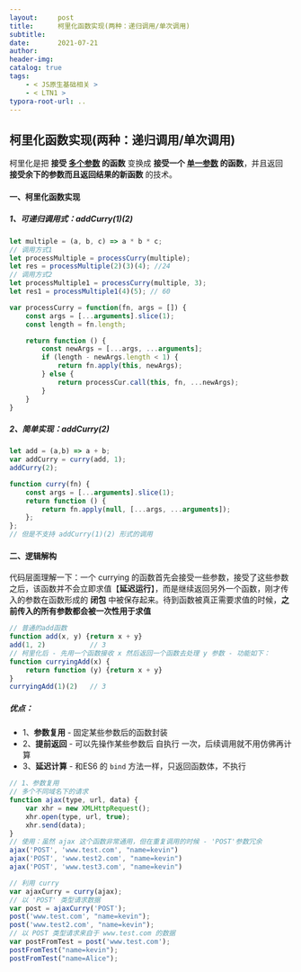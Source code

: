 ```yaml
---
layout:     post
title:      柯里化函数实现(两种：递归调用/单次调用)
subtitle:  
date:       2021-07-21
author:     
header-img: 
catalog: true
tags:
    - < JS原生基础相关 >
    - < LTN1 >
typora-root-url: ..
---
```


## 柯里化函数实现(两种：递归调用/单次调用)

柯里化是把 **接受 <u>多个参数</u> 的函数** 变换成 **接受一个 <u>单一参数</u> 的函数**，并且返回 **接受余下的参数而且返回结果的新函数** 的技术。

#### 一、柯里化函数实现

##### 1、可递归调用式：addCurry(1)(2)

```js
let multiple = (a, b, c) => a * b * c;
// 调用方式1
let processMultiple = processCurry(multiple);
let res = processMultiple(2)(3)(4); //24
// 调用方式2
let processMultiple1 = processCurry(multiple, 3);
let res1 = processMultiple1(4)(5); // 60

var processCurry = function(fn, args = []) {
    const args = [...arguments].slice(1);
    const length = fn.length;

    return function () {
        const newArgs = [...args, ...arguments];
        if (length - newArgs.length < 1) {
            return fn.apply(this, newArgs);
        } else {
            return processCur.call(this, fn, ...newArgs);
        }
    }
}
```

##### 2、简单实现：addCurry(2)

```js
let add = (a,b) => a + b;
var addCurry = curry(add, 1);
addCurry(2);

function curry(fn) {
    const args = [...arguments].slice(1);
    return function () {
        return fn.apply(null, [...args, ...arguments]);
    };
};
// 但是不支持 addCurry(1)(2) 形式的调用
```



#### 二、逻辑解构

代码层面理解一下：一个 currying 的函数首先会接受一些参数，接受了这些参数之后，该函数并不会立即求值【**延迟运行**】，而是继续返回另外一个函数，刚才传入的参数在函数形成的 **闭包** 中被保存起来。待到函数被真正需要求值的时候，**之前传入的所有参数都会被一次性用于求值**

```js
// 普通的add函数
function add(x, y) {return x + y}
add(1, 2)           // 3
// 柯里化后 - 先用一个函数接收 x 然后返回一个函数去处理 y 参数 - 功能如下：
function curryingAdd(x) {
    return function (y) {return x + y}
}
curryingAdd(1)(2)   // 3
```

##### 优点：

-	1、**参数复用** - 固定某些参数后的函数封装
-	2、**提前返回** - 可以先操作某些参数后 自执行 一次，后续调用就不用仿佛再计算
-	3、**延迟计算** - 和ES6 的 `bind` 方法一样，只返回函数体，不执行

```js
// 1、参数复用
// 多个不同域名下的请求
function ajax(type, url, data) {
    var xhr = new XMLHttpRequest();
    xhr.open(type, url, true);
    xhr.send(data);
}
// 使用：虽然 ajax 这个函数非常通用，但在重复调用的时候 - 'POST'参数冗余
ajax('POST', 'www.test.com', "name=kevin")
ajax('POST', 'www.test2.com', "name=kevin")
ajax('POST', 'www.test3.com', "name=kevin")

// 利用 curry
var ajaxCurry = curry(ajax);
// 以 'POST' 类型请求数据
var post = ajaxCurry('POST');
post('www.test.com', "name=kevin");
post('www.test2.com', "name=kevin");
// 以 POST 类型请求来自于 www.test.com 的数据
var postFromTest = post('www.test.com');
postFromTest("name=kevin");
postFromTest("name=Alice");
```



